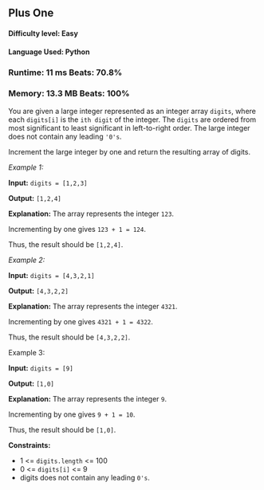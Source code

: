 ## Plus One

#### **Difficulty level:** Easy

#### **Language Used:** Python

### Runtime: 11 ms **Beats: 70.8%**
### Memory: 13.3 MB **Beats: 100%**

You are given a large integer represented as an integer array `digits`, where each `digits[i]` is the `ith digit` of the integer. The `digits` are ordered from most significant to least significant in left-to-right order. The large integer does not contain any leading `'0's`.

Increment the large integer by one and return the resulting array of digits.

*Example 1:*

**Input:** `digits = [1,2,3]`

**Output:** `[1,2,4]`

**Explanation:** The array represents the integer `123`.

Incrementing by one gives `123 + 1 = 124`.

Thus, the result should be `[1,2,4]`.

*Example 2:*

**Input:** `digits = [4,3,2,1]`

**Output:** `[4,3,2,2]`

**Explanation:** The array represents the integer `4321`.

Incrementing by one gives `4321 + 1 = 4322`.

Thus, the result should be `[4,3,2,2]`.

Example 3:

**Input:** `digits = [9]`

**Output:** `[1,0]`

**Explanation:** The array represents the integer `9`.

Incrementing by one gives `9 + 1 = 10`.

Thus, the result should be `[1,0]`.

**Constraints:**

- 1 <= `digits.length` <= 100
- 0 <= `digits[i]` <= 9
- digits does not contain any leading `0's`.